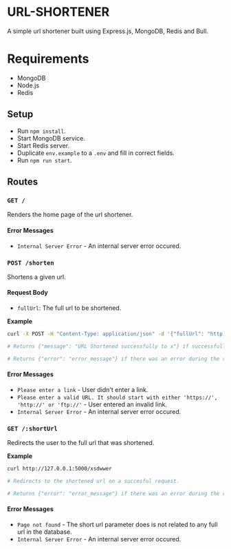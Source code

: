 # URL-SHORTENER

A simple url shortener built using Express.js, MongoDB, Redis and Bull.

# Requirements

* MongoDB
* Node.js
* Redis

## Setup

* Run `npm install`.
* Start MongoDB service.
* Start Redis server.
* Duplicate `env.example` to a `.env` and fill in correct fields.
* Run `npm run start`.

## Routes

### `GET /`

Renders the home page of the url shortener.

#### Error Messages

* `Internal Server Error` - An internal server error occured.

### `POST /shorten`

Shortens a given url.

#### Request Body

* `fullUrl`: The full url to be shortened.

**Example**
```bash
curl -X POST -H "Content-Type: application/json" -d '{"fullUrl": "http://www.victornnamdii.com"}' http://127.0.0.1:5000/shorten

# Returns {"message": "URL Shortened successfully to x"} if successfully created, where x is the path for the new url. Status code: 201

# Returns {"error": "error_message"} if there was an error during the request. Status code: 400 || 500
```

#### Error Messages

* `Please enter a link` - User didn't enter a link.
* `Please enter a valid URL. It should start with either 'https://', 'http://' or 'ftp://'` - User entered an invalid link.
* `Internal Server Error` - An internal server error occured.

### `GET /:shortUrl`

Redirects the user to the full url that was shortened.

**Example**
```bash
curl http://127.0.0.1:5000/xsdwwer

# Redirects to the shortened url on a succesful request.

# Returns {"error": "error_message"} if there was an error during the request. Status code: 404 || 500
```

#### Error Messages

* `Page not found` - The short url parameter does is not related to any full url in the database.
* `Internal Server Error` - An internal server error occured.
